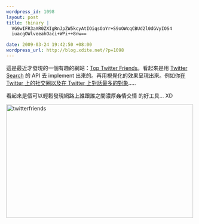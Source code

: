 ```yaml
--- 
wordpress_id: 1098
layout: post
title: !binary |
  VG9wIFR3aXR0ZXIgRnJpZW5kcyAtIOiqsOaYr+S9oOWcqCBUd2l0dGVyIOS4
  iuacgOWlveeahOaci+WPi++8nw==

date: 2009-03-24 19:42:50 +08:00
wordpress_url: http://blog.xdite.net/?p=1098
---
```

這是最近才發現的一個有趣的網站：<a href="http://twitter.mailana.com/">Top Twitter Friends</a>。看起來是用 <a href="http://search.twitter.com/">Twitter Search</a> 的 API 去 implement 出來的。再用視覺化的效果呈現出來。例如你<a href="http://www.flickr.com/photos/xdite/3381359921/sizes/m/">在 Twitter 上的社交圈以及在 Twitter 上對話最多的對象</a>.....

看起來是個可以輕鬆發現網路上誰跟誰之間濃厚<del datetime="2009-03-24T11:35:52+00:00">姦情</del>交情 的好工具... XD 

<a href="http://www.flickr.com/photos/xdite/3381354417/" title="Flickr 上 xdite 的 twitterfriends"><img src="http://farm4.static.flickr.com/3458/3381354417_d5131ea946.jpg" width="500" height="304" alt="twitterfriends" /></a>
